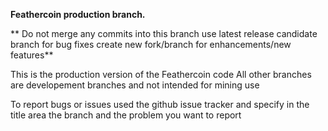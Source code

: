  **Feathercoin production branch.**
 
 ** Do not merge any commits into this branch
  use latest release candidate branch for bug fixes
  create new fork/branch for enhancements/new features**
 
This is the production version of the Feathercoin code
All other branches are developement branches and not intended for mining use

To report bugs or issues used the github issue tracker and specify in the title area the branch and the problem you want to report

